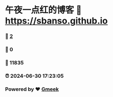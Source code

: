 # 午夜一点红的博客 :link: https://sbanso.github.io 
### :page_facing_up: [2](https://sbanso.github.io/tag.html) 
### :speech_balloon: 0 
### :hibiscus: 11835 
### :alarm_clock: 2024-06-30 17:23:05 
### Powered by :heart: [Gmeek](https://github.com/Meekdai/Gmeek)
